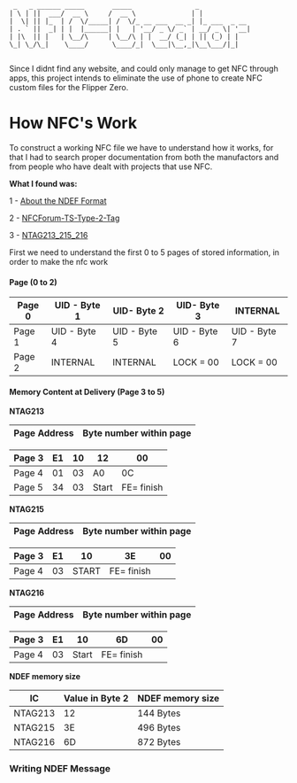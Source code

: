 ```
 _   _ ______ _____       _____                _             
| \ | ||  ___/  __ \     /  __ \              | |            
|  \| || |_  | /  \/_____| /  \/_ __ ___  __ _| |_ ___  _ __ 
| . ` ||  _| | |  |______| |   | '__/ _ \/ _` | __/ _ \| '__|
| |\  || |   | \__/\     | \__/\ | |  __/ (_| | || (_) | |   
\_| \_/\_|    \____/      \____/_|  \___|\__,_|\__\___/|_|   
                                                             
```

Since I didnt find any website, and could only manage to get NFC through apps, this project intends to eliminate the use of phone to create NFC custom files for the Flipper Zero.



# How NFC's Work



To construct a working NFC file we have to understand how it works, for that I had to search proper documentation from both the manufactors and from people who have dealt with projects that use NFC.



**What I found was:**

1 - [About the NDEF Format](https://learn.adafruit.com/adafruit-pn532-rfid-nfc/ndef)

2 - [NFCForum-TS-Type-2-Tag](./PDFs/NFCForum-TS-Type-2-Tag_1.1.pdf)

3 - [NTAG213_215_216](./PDFs/NTAG213_215_216.pdf)



First we need to understand the first 0 to 5 pages of stored information, in order to make the nfc work

#### Page (0 to 2)

| Page 0 | UID - Byte 1 | UID- Byte 2  | UID- Byte 3  | INTERNAL     |
| ------ | ------------ | ------------ | ------------ | ------------ |
| Page 1 | UID - Byte 4 | UID - Byte 5 | UID - Byte 6 | UID - Byte 7 |
| Page 2 | INTERNAL     | INTERNAL     | LOCK = 00    | LOCK = 00    |

#### Memory Content at Delivery (Page 3 to 5)

**NTAG213**

| Page Address | Byte number within page |
| ------------ |:-----------------------:|

| Page 3 | E1  | 10  | 12    | 00         |
| ------ | --- | --- | ----- | ---------- |
| Page 4 | 01  | 03  | A0    | 0C         |
| Page 5 | 34  | 03  | Start | FE= finish |

**NTAG215**

| Page Address | Byte number within page |
| ------------ | ----------------------- |

| Page 3 | E1  | 10    | 3E         | 00  |
| ------ | --- | ----- | ---------- | --- |
| Page 4 | 03  | START | FE= finish |     |

**NTAG216**

| Page Address | Byte number within page |
| ------------ | ----------------------- |

| Page 3 | E1  | 10    | 6D         | 00  |
| ------ | --- | ----- | ---------- | --- |
| Page 4 | 03  | Start | FE= finish |     |

**NDEF memory size**

| IC      | Value in Byte 2 | NDEF memory size |
| ------- | --------------- | ---------------- |
| NTAG213 | 12              | 144 Bytes        |
| NTAG215 | 3E              | 496 Bytes        |
| NTAG216 | 6D              | 872 Bytes        |



### Writing NDEF Message
